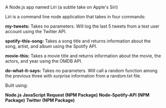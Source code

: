 A Node.js app named Liri (a subtle take on Apple's Siri)

Liri is a command line node application that takes in four commands:

<strong>my-tweets:</strong> Takes no parameters. Will log the last 5 tweets from a test user account using the Twitter API.

<strong>spotify-this-song:</strong> Takes a song title and returns information about the song, artist, and album using the Spotify API.

<strong>movie-this:</strong> Takes a movie title and returns information about the movie, the actors, and year using the OMDB API.

<strong>do-what-it-says:</strong> Takes no parameters. Will call a random function among the previous three with surprise information from a random.txt file.

Built using:

<strong>Node.js</strong>
<strong>JavaScript</strong>
<strong>Request (NPM Package)</strong>
<strong>Node-Spotify-API (NPM Package)</strong>
<strong>Twitter (NPM Package)</strong>
